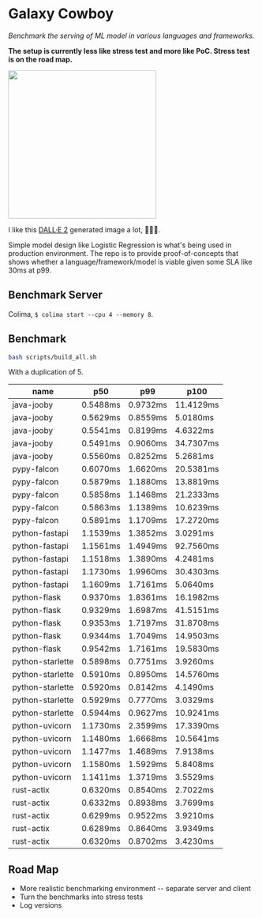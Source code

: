 # Galaxy Cowboy

*Benchmark the serving of ML model in various languages and frameworks.*

**The setup is currently less like stress test and more like PoC. Stress test is on the road map.**

<img src="https://cdn.openai.com/dall-e-2/demos/text2im/astronaut/horse/photo/0.jpg" width="300">

I like this [DALL·E 2](https://openai.com/dall-e-2/) generated image a lot, 🧑‍🚀🐎.

Simple model design like Logistic Regression is what's being used in production environment.
The repo is to provide proof-of-concepts that shows whether a language/framework/model is viable given some SLA like 30ms at p99.

## Benchmark Server

Colima, `$ colima start --cpu 4 --memory 8`.

## Benchmark

```bash
bash scripts/build_all.sh
```

With a duplication of 5.

| name             | p50      | p99      | p100      |
| ---------------- | -------- | -------- | --------- |
| java-jooby       | 0.5488ms | 0.9732ms | 11.4129ms |
| java-jooby       | 0.5629ms | 0.8559ms | 5.0180ms  |
| java-jooby       | 0.5541ms | 0.8199ms | 4.6322ms  |
| java-jooby       | 0.5491ms | 0.9060ms | 34.7307ms |
| java-jooby       | 0.5560ms | 0.8252ms | 5.2681ms  |
| pypy-falcon      | 0.6070ms | 1.6620ms | 20.5381ms |
| pypy-falcon      | 0.5879ms | 1.1880ms | 13.8819ms |
| pypy-falcon      | 0.5858ms | 1.1468ms | 21.2333ms |
| pypy-falcon      | 0.5863ms | 1.1389ms | 10.6239ms |
| pypy-falcon      | 0.5891ms | 1.1709ms | 17.2720ms |
| python-fastapi   | 1.1539ms | 1.3852ms | 3.0291ms  |
| python-fastapi   | 1.1561ms | 1.4949ms | 92.7560ms |
| python-fastapi   | 1.1518ms | 1.3890ms | 4.2481ms  |
| python-fastapi   | 1.1730ms | 1.9960ms | 30.4303ms |
| python-fastapi   | 1.1609ms | 1.7161ms | 5.0640ms  |
| python-flask     | 0.9370ms | 1.8361ms | 16.1982ms |
| python-flask     | 0.9329ms | 1.6987ms | 41.5151ms |
| python-flask     | 0.9353ms | 1.7197ms | 31.8708ms |
| python-flask     | 0.9344ms | 1.7049ms | 14.9503ms |
| python-flask     | 0.9542ms | 1.7161ms | 19.5830ms |
| python-starlette | 0.5898ms | 0.7751ms | 3.9260ms  |
| python-starlette | 0.5910ms | 0.8950ms | 14.5760ms |
| python-starlette | 0.5920ms | 0.8142ms | 4.1490ms  |
| python-starlette | 0.5929ms | 0.7770ms | 3.0329ms  |
| python-starlette | 0.5944ms | 0.9627ms | 10.9241ms |
| python-uvicorn   | 1.1730ms | 2.3599ms | 17.3390ms |
| python-uvicorn   | 1.1480ms | 1.6668ms | 10.5641ms |
| python-uvicorn   | 1.1477ms | 1.4689ms | 7.9138ms  |
| python-uvicorn   | 1.1580ms | 1.5929ms | 5.8408ms  |
| python-uvicorn   | 1.1411ms | 1.3719ms | 3.5529ms  |
| rust-actix       | 0.6320ms | 0.8540ms | 2.7022ms  |
| rust-actix       | 0.6332ms | 0.8938ms | 3.7699ms  |
| rust-actix       | 0.6299ms | 0.9522ms | 3.9210ms  |
| rust-actix       | 0.6289ms | 0.8640ms | 3.9349ms  |
| rust-actix       | 0.6320ms | 0.8702ms | 3.4230ms  |

## Road Map

* More realistic benchmarking environment -- separate server and client
* Turn the benchmarks into stress tests
* Log versions